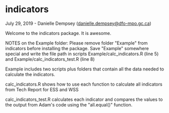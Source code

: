 # indicators

July 29, 2019 - Danielle Dempsey (danielle.dempsey@dfo-mpo.gc.ca)

Welcome to the indicators package. It is awesome.


NOTES on the Example folder:
Please remove folder "Example" from indicators before installing the package.
Save "Example" somewhere special and write the file path in scripts Example/calc_indicators.R (line 5)
and Example/calc_indicators_test.R (line 8)

Example includes two scripts plus folders that contain all the data needed to calculate the indicators.

calc_indicators.R shows how to use each function to calculate all indicators from Tech Report for ESS and WSS

calc_indicators_test.R calculates each indicator and compares the values to the output from Adam's code
using the "all.equal()" function.
